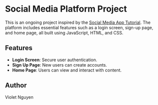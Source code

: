 # Social Media Platform Project

This is an ongoing project inspired by the [Social Media App Tutorial](https://youtu.be/AiFfDjmd0jU?si=5VsZIBVlTI9Lr2kp). The platform includes essential features such as a login screen, sign-up page, and home page, all built using JavaScript, HTML, and CSS.

## Features

- **Login Screen**: Secure user authentication.
- **Sign Up Page**: New users can create accounts.
- **Home Page**: Users can view and interact with content.

## Author

Violet Nguyen
